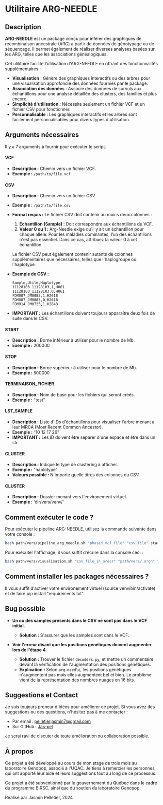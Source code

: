 # Utilitaire ARG-NEEDLE


## Description

**ARG-NEEDLE** est un package conçu pour inférer des graphiques de recombinaison ancestrale (ARG) à partir de données de génotypage ou de séquençage. Il permet également de réaliser diverses analyses basées sur les ARG, telles que les associations généalogiques.

Cet utilitaire facilite l'utilisation d'ARG-NEEDLE en offrant des fonctionnalités supplémentaires :

- **Visualisation** : Génère des graphiques interactifs ou des arbres pour une visualisation approfondie des données fournies par le package.
- **Association des données** : Associe des données de survols aux échantillons pour une analyse détaillée des clusters, des familles et plus encore.
- **Simplicité d'utilisation** : Nécessite seulement un fichier VCF et un fichier CSV pour fonctionner.
- **Personnalisable** : Les graphiques interactifs et les arbres sont facilement personnalisables pour divers types d'utilisation.


## Arguments nécessaires

Il y a 7 arguments à fournir pour exécuter le script.

#### VCF
- **Description :** Chemin vers un fichier VCF.
- **Exemple :** `/path/to/file.vcf`

#### CSV
- **Description :** Chemin vers un fichier CSV.
- **Exemple :** `/path/to/file.csv`
- **Format requis :** Le fichier CSV doit contenir au moins deux colonnes :
  1. **Échantillon (Sample) :** Doit correspondre aux échantillons du VCF.
  2. **Valeur 0 ou 1 :** Arg-Needle exige qu'il y ait un échantillon pour chaque allèle. Pour les maladies dominantes, l'un des échantillons n'est pas essentiel. Dans ce cas, attribuez la valeur 0 à cet échantillon.

  Le fichier CSV peut également contenir autants de colonnes supplémentaires que nécessaires, telles que l'haplogroupe ou l'haplotype.

- **Exemple de CSV :**
  ```csv
  Sample,Utile,Haplotype
  11128103_11128103,1,H061
  11128103_11128103,0,H061
  FDM007_JM0083,1,H2618
  FDM007_JM0083,0,H2618
  FDM014_JM0725,1,H2843
  ```

- **IMPORTANT :**
Les échantillons doivent toujours apparaître deux fois de suite dans le CSV.

#### START
- **Description :** Borne inférieur à utiliser pour le nombre de Mb.
- **Exemple :** 200000

#### STOP
- **Description :** Borne supérieur à utiliser pour le nombre de Mb.
- **Exemple :** 500000

#### TERMINAISON_FICHIER
- **Description :** Nom de base pour les fichiers qui seront créés.
- **Exemple :** "test"

#### LST_SAMPLE
- **Description :** Liste d'IDs d'échantillons pour visualiser l'arbre menant à leur MRCA (Most Recent Common Ancestor).
- **Exemple :** "10 12 17 26"
- **IMPORTANT :** Les ID doivent être séparer d'une espace et être dans un str.

#### CLUSTER
- **Description :** Indique le type de clustering à afficher.
- **Exemple :** "haplotype"
- **Valeurs possible :** 
N'importe quelle titres des colonnes du CSV.

#### CLUSTER
- **Description :** Dossier menant vers l'environement virtuel.
- **Exemple :** 'dir/vers/venv/'


## Comment exécuter le code ?

Pour exécuter le pipeline ARG-NEEDLE, utilisez la commande suivante dans votre console :

```bash
bash path/vers/pipeline_arg_needle.sh "phased_vcf_file" "csv_file" start stop "terminaison_fichier" "lst_sample" "cluster" "dir/vers/venv/"
```

Pour exécuter l'affichage, il vous suffit d'écrire dans la console ceci :
```bash
bash path/vers/visualisation.sh "csv_file_in_order" "path/vers/.argn" "lst_sample" "cluster" "terminaison_fichier" "dir/vers/venv/"
```


## Comment installer les packages nécessaires ?

Il vous suffit d'activer votre environement virtuel (source venv/bin/activate) et de faire pip install "requirements.txt".


## Bug possible

- **Un ou des samples présents dans le CSV ne sont pas dans le VCF initial.** 
  - **Solution :** S'assurer que les samples sont dans le VCF.

- **Voir l'erreur disant que les positions génétiques doivent augmenter lors de l'étape 4.** 
  - **Solution :** Trouver le fichier `decoders.py`, et mettre un commentaire devant la vérification de l'augmentation des positions génétiques.
  - **Explication :** Selon `arg-needle`, les positions génétiques n'augmentent pas mais elles augmentent bel et bien. Le problème vient de la représentation des nombres nuages en 16 bits.


## Suggestions et Contact

Je suis toujours preneur d'idées pour améliorer ce projet. Si vous avez des suggestions ou des questions, n'hésitez pas à me contacter :

- Par email : [pelletierjasmin7@gmail.com](mailto:votre.email@gmail.com)
- Sur GitHub : [Jas-pel](https://github.com/votre-profil)

Je serai ravi de discuter de toute amélioration ou collaboration possible.


## À propos

Ce projet a été développé au cours de mon stage de trois mois au laboratoire Genopop, associé à l'UQAC. Je tiens à remercier les personnes qui ont apporté leur aide et leurs suggestions tout au long de ce processus.

Ce projet a été subventionné par le gouvernement du Québec dans le cadre du programme BIRSC, ainsi que du soutien du laboratoire Genopop.

Réalisé par Jasmin Pelletier, 2024

